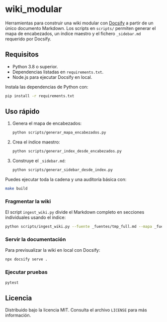 # wiki_modular

Herramientas para construir una wiki modular con [Docsify](https://docsify.js.org/) a partir de un único documento Markdown.
Los scripts en `scripts/` permiten generar el mapa de encabezados, un índice maestro y el fichero `_sidebar.md` requerido por Docsify.

## Requisitos

- Python 3.8 o superior.
- Dependencias listadas en `requirements.txt`.
- Node.js para ejecutar Docsify en local.

Instala las dependencias de Python con:

```bash
pip install -r requirements.txt
```

## Uso rápido

1. Genera el mapa de encabezados:
   ```bash
   python scripts/generar_mapa_encabezados.py
   ```
2. Crea el índice maestro:
   ```bash
   python scripts/generar_index_desde_encabezados.py
   ```
3. Construye el `_sidebar.md`:
   ```bash
   python scripts/generar_sidebar_desde_index.py
   ```

Puedes ejecutar toda la cadena y una auditoría básica con:

```bash
make build
```

### Fragmentar la wiki

El script `ingest_wiki.py` divide el Markdown completo en secciones individuales usando el índice:

```bash
python scripts/ingest_wiki.py --fuente _fuentes/tmp_full.md --mapa _fuentes/mapa_encabezados.yaml --index index_PlataformaBBDD.yaml
```

### Servir la documentación

Para previsualizar la wiki en local con Docsify:

```bash
npx docsify serve .
```

### Ejecutar pruebas

```bash
pytest
```

## Licencia

Distribuido bajo la licencia MIT. Consulta el archivo `LICENSE` para más información.
